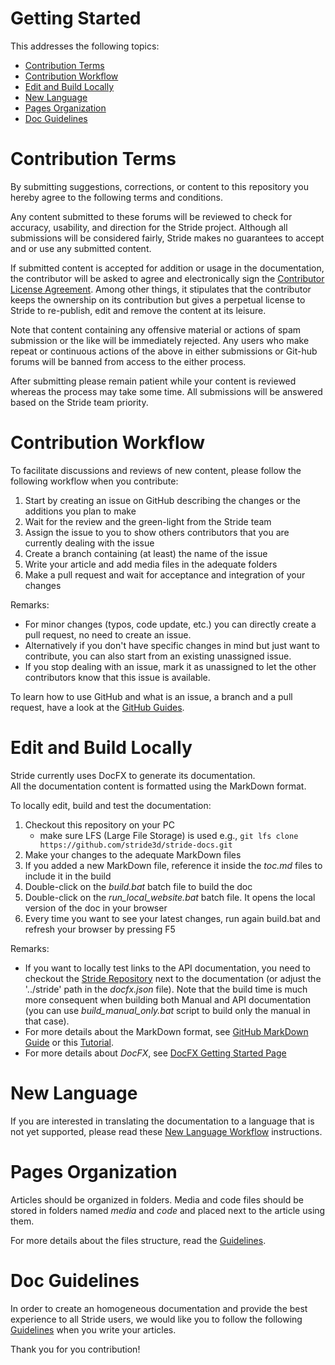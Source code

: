Getting Started
===============
This addresses the following topics:
* [Contribution Terms](#Terms)
* [Contribution Workflow](#Workflow)
* [Edit and Build Locally](#Build)
* [New Language](#NewLanguage)
* [Pages Organization](#Organization)
* [Doc Guidelines](#Guidelines)

# <a name="Terms"> Contribution Terms 

By submitting suggestions, corrections, or content to this repository you hereby agree to the following terms and conditions.

Any content submitted to these forums will be reviewed to check for accuracy, usability, 
and direction for the Stride project. Although all submissions will be considered fairly, 
Stride makes no guarantees to accept and or use any submitted content.

If submitted content is accepted for addition or usage in the documentation, the contributor 
will be asked to agree and electronically sign the [Contributor License Agreement](ContributorLicenseAgreement.md).
Among other things, it stipulates that the contributor keeps the ownership on its contribution but gives
a perpetual license to Stride to re-publish, edit and remove the content at its leisure. 

Note that content containing any offensive material or actions of spam submission or the like will be immediately rejected. 
Any users who make repeat or continuous actions of the above in either submissions or 
Git-hub forums will be banned from access to the either process.

After submitting please remain patient while your content is reviewed whereas the process may take some time. 
All submissions will be answered based on the Stride team priority. 

# <a name="Workflow"> Contribution Workflow 

To facilitate discussions and reviews of new content, please follow the following workflow when you contribute:

1. Start by creating an issue on GitHub describing the changes or the additions you plan to make  
2. Wait for the review and the green-light from the Stride team  
3. Assign the issue to you to show others contributors that you are currently dealing with the issue  
4. Create a branch containing (at least) the name of the issue  
5. Write your article and add media files in the adequate folders  
6. Make a pull request and wait for acceptance and integration of your changes  

Remarks: 
- For minor changes (typos, code update, etc.) you can directly create a pull request, no need to create an issue.
- Alternatively if you don't have specific changes in mind but just want to contribute, 
you can also start from an existing unassigned issue.
- If you stop dealing with an issue, mark it as unassigned to let the other contributors know that this issue is available.

To learn how to use GitHub and what is an issue, a branch and a pull request, 
have a look at the [GitHub Guides](https://guides.github.com/activities/hello-world/).

# <a name="Build"> Edit and Build Locally 

Stride currently uses DocFX to generate its documentation.  
All the documentation content is formatted using the MarkDown format.

To locally edit, build and test the documentation:

1. Checkout this repository on your PC
   - make sure LFS (Large File Storage) is used e.g., ```git lfs clone https://github.com/stride3d/stride-docs.git```
2. Make your changes to the adequate MarkDown files  
3. If you added a new MarkDown file, reference it inside the _toc.md_ files to include it in the build  
4. Double-click on the _build.bat_ batch file to build the doc  
5. Double-click on the _run_local_website.bat_ batch file. It opens the local version of the doc in your browser  
6. Every time you want to see your latest changes, run again build.bat and refresh your browser by pressing F5  

Remarks: 
- If you want to locally test links to the API documentation, you need to checkout the 
[Stride Repository](https://github.com/stride3d/stride) next to the documentation 
(or adjust the '../stride' path in the _docfx.json_ file). Note that the build time is much more consequent
when building both Manual and API documentation (you can use _build_manual_only.bat_ script 
to build only the manual in that case).
- For more details about the MarkDown format, see [GitHub MarkDown Guide](https://guides.github.com/features/mastering-markdown/) or this [Tutorial](http://www.markdowntutorial.com/).
- For more details about _DocFX_, see [DocFX Getting Started Page](https://dotnet.github.io/docfx/tutorial/docfx_getting_started.html)

# <a name="NewLanguage"> New Language
   
If you are interested in translating the documentation to a language that is not yet supported, please read these [New Language Workflow](NewLanguageWorkflow.md) instructions.
   
# <a name="Organization"> Pages Organization 

Articles should be organized in folders. Media and code files should be stored in folders named _media_ and _code_
and placed next to the article using them.

For more details about the files structure, read the [Guidelines](GUIDELINES.md).

# <a name="Guidelines"> Doc Guidelines 

In order to create an homogeneous documentation and provide the best experience to all Stride users, 
we would like you to follow the following [Guidelines](GUIDELINES.md) when you write your articles.

Thank you for you contribution!
